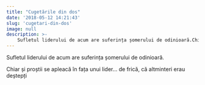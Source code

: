 ```yaml
---
title: "Cugetările din dos"
date: '2018-05-12 14:21:43'
slug: 'cugetari-din-dos'
image: null
description: >-
    Sufletul liderului de acum are suferința șomerului de odinioară.Chiar și proștii se apleacă în fața unui lider... de frică, că altminteri erau deștepți
---
```

<div class="kg-card-markdown"><p>Sufletul liderului de acum are suferința șomerului de odinioară.</p>
<p>Chiar și proștii se apleacă în fața unui lider... de frică, că altminteri erau deștepți</p>
</div>
    